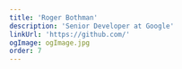 ```yaml
---
title: 'Roger Bothman'
description: 'Senior Developer at Google'
linkUrl: 'https://github.com/'
ogImage: ogImage.jpg
order: 7
---
```

